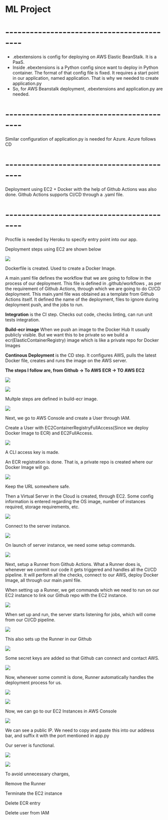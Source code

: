# ML Project
# ------------------------------------------
- .ebextensions is config for deploying on AWS Elastic BeanStalk. It is a PaaS.
- Inside .ebextensions is a Python config since want to deploy in Python container. The format of that config file is fixed. It requires a start point in our application, named application. That is why we needed to create application.py
- So, for AWS Beanstalk deployment, .ebextensions and application.py are needed.
# ------------------------------------------
Similar configuration of application.py is needed for Azure. Azure follows CD
# ------------------------------------------
Deployment using EC2 + Docker with the help of Github Actions was also done. Github Actions supports CI/CD through a .yaml file.
# ------------------------------------------
Procfile is needed by Heroku to specify entry point into our app.

Deployment steps using EC2 are shown below

![](images/1.png)

Dockerfile is created. Used to create a Docker Image.

A main.yaml file defines the workflow that we are going to follow in the process of our deployment. This file is defined in .github/workflows , as per the requirement of Github Actions, through which we are going to do CI/CD deployment. This main.yaml file was obtained as a template from Github Actions itself. It defined the name of the deployment, files to ignore during deployment push, and the jobs to run.

**Integration** is the CI step. Checks out code, checks linting, can run unit tests integration.

**Build-ecr image** When we push an image to the Docker Hub It usually publicly visible. But we want this to be private so we build a ecr(ElasticContainerRegistry) image which is like a private repo for Docker Images

**Continous Deployment** is the CD step. It configures AWS, pulls the latest Docker file, creates and runs the image on the AWS server.

**The steps I follow are, from Github -\> To AWS ECR -\> TO AWS EC2**

![](images/2.png)

![](images/3.png)

Multple steps are defined in build-ecr image.

![](images/4.png)

Next, we go to AWS Console and create a User through IAM.

Create a User with EC2ContainerRegistryFullAccess(Since we deploy Docker Image to ECR) and EC2FullAccess.

![](images/5.png)

A CLI access key is made.

An ECR registration is done. That is, a private repo is created where our Docker Image will go.

![](images/6.png)

Keep the URL somewhere safe.

Then a Virtual Server in the Cloud is created, through EC2. Some config information is entered regarding the OS image, number of instances required, storage requirements, etc.

![](images/7.png)

Connect to the server instance.

![](images/8.png)

On launch of server instance, we need some setup commands.

![](images/9.png)

Next, setup a Runner from Github Actions. What a Runner does is, whenever we commit our code it gets triggered and handles all the CI/CD pipeline. It will perform all the checks, connect to our AWS, deploy Docker Image, all through our main.yaml file.

When setting up a Runner, we get commands which we need to run on our EC2 instance to link our Github repo with the EC2 instance.

![](images/10.png)

When set up and run, the server starts listening for jobs, which will come from our CI/CD pipeline.

![](images/11.png)

This also sets up the Runner in our Github

![](images/12.png)

Some secret keys are added so that Github can connect and contact AWS.

![](images/13.png)

Now, whenever some commit is done, Runner automatically handles the deployment process for us.

![](images/14.png)

![](images/15.png)

Now, we can go to our EC2 Instances in AWS Console

![](images/16.png)

We can see a public IP. We need to copy and paste this into our address bar, and suffix it with the port mentioned in app.py

Our server is functional.

![](images/17.png)

![](images/18.png)

To avoid unnecessary charges,

Remove the Runner

Terminate the EC2 instance

Delete ECR entry

Delete user from IAM